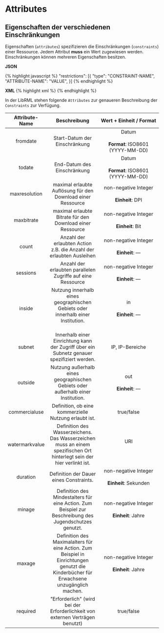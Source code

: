 # Attributes
## Eigenschaften der verschiedenen Einschränkungen

Eigenschaften (`attributes`) spezifizieren die Einschränkungen (`constraints`) einer Ressource. Jedem Attribut **muss** ein Wert zugewiesen werden. Einschränkungen können mehreren Eigenschaften besitzen.

**JSON**

{% highlight javascript %}
"restrictions": [{
    "type": "CONSTRAINT-NAME",
    "ATTRIBUTE-NAME": "VALUE",
 }]
{% endhighlight %}

**XML**
{% highlight xml %}
<restriction type="CONSTRAINT-NAME" ATTRIBUTE="VALUE"/>
{% endhighlight %}

In der LibRML stehen folgende `Attributes` zur genaueren Beschreibung der `Constraints` zur Verfügung.

| Attribute-Name | Beschreibung | Wert&nbsp;+&nbsp;Einheit&nbsp;/&nbsp;Format |
| :-------------:| :---------: | :------------------: |
|fromdate| Start-Datum der Einschränkung | Datum<br/><br/>**Format**: ISO8601 (YYYY-MM-DD) |
|todate| End-Datum des Einschränkung | Datum<br/><br/>**Format**: ISO8601 (YYYY-MM-DD) |
|maxresolution| maximal erlaubte Auflösung für den Download einer Ressource | non-negative Integer<br/><br/>**Einheit**: DPI|
|maxbitrate| maximal erlaubte Bitrate für den Download einer Ressource | non-negative Integer<br/><br/>**Einheit**: Bit |
|count| Anzahl der erlaubten Action z.B. die Anzahl der erlaubten Ausleihen | non-negative Integer<br/><br/>**Einheit**: — |
|sessions| Anzahl der erlaubten parallelen Zugriffe auf eine Ressource |  non-negative Integer<br/><br/>**Einheit**: — |
|inside| Nutzung innerhalb eines geographischen Gebiets oder innerhalb einer Institution.<br/><br/>  | in <br/><br/>**Einheit**: — |
|subnet| Innerhalb einer Einrichtung kann der Zugriff über ein Subnetz genauer spezifiziert werden. | IP, IP-Bereiche |
|outside| Nutzung außerhalb eines geographischen Gebiets oder außerhalb einer Institution. | out <br/><br/>**Einheit**: —|
|commercialuse| Definition, ob eine kommerzielle Nutzung erlaubt ist. | true/false |
|watermarkvalue| Definition des Wasserzeichens. Das Wasserzeichen muss an einem spezifischen Ort hinterlegt sein der hier verlinkt ist.| URI <br/><br/>|
|duration| Definition der Dauer eines Constraints. | non-negative Integer <br/><br/>**Einheit**: Sekunden |
|minage| Definition des Mindestalters für eine Action. Zum Beispiel zur Beschreibung des Jugendschutzes genutzt. | non-negative Integer <br/><br/>**Einheit**: Jahre|
|maxage| Definition des Maximalalters für eine Action. Zum Beispiel in Einrichtungen genutzt die Kinderbücher für Erwachsene unzugänglich machen. | non-negative Integer <br/><br/>**Einheit**: Jahre|
|required| "Erforderlich" (wird bei der Erforderlichkeit von externen Verträgen benutzt) | true/false|
